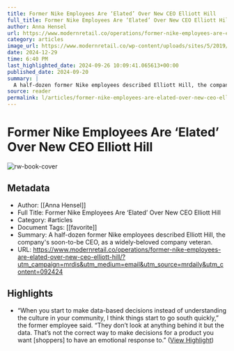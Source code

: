 ```yaml
---
title: Former Nike Employees Are ‘Elated’ Over New CEO Elliott Hill
full_title: Former Nike Employees Are ‘Elated’ Over New CEO Elliott Hill
author: Anna Hensel
url: https://www.modernretail.co/operations/former-nike-employees-are-elated-over-new-ceo-elliott-hill/?utm_campaign=mrdis&utm_medium=email&utm_source=mrdaily&utm_content=092424
category: articles
image_url: https://www.modernretail.co/wp-content/uploads/sites/5/2019/06/nikehouse1-1-1024x427.jpg
date: 2024-12-29
time: 6:40 PM
last_highlighted_date: 2024-09-26 10:09:41.065613+00:00
published_date: 2024-09-20
summary: |
  A half-dozen former Nike employees described Elliott Hill, the company's soon-to-be CEO, as a widely-beloved company veteran.
source: reader
permalink: l/articles/former-nike-employees-are-elated-over-new-ceo-elliott-hill
---
```

# Former Nike Employees Are ‘Elated’ Over New CEO Elliott Hill

![rw-book-cover](https://www.modernretail.co/wp-content/uploads/sites/5/2019/06/nikehouse1-1-1024x427.jpg)

## Metadata
- Author: [[Anna Hensel]]
- Full Title: Former Nike Employees Are ‘Elated’ Over New CEO Elliott Hill
- Category: #articles
- Document Tags: [[favorite]] 
- Summary: A half-dozen former Nike employees described Elliott Hill, the company's soon-to-be CEO, as a widely-beloved company veteran.
- URL: https://www.modernretail.co/operations/former-nike-employees-are-elated-over-new-ceo-elliott-hill/?utm_campaign=mrdis&utm_medium=email&utm_source=mrdaily&utm_content=092424

## Highlights
- “When you start to make data-based decisions instead of understanding the culture in your community, I think things start to go south quickly,” the former employee said. “They don’t look at anything behind it but the data. That’s not the correct way to make decisions for a product you want [shoppers] to have an emotional response to.” ([View Highlight](https://read.readwise.io/read/01j8pwxkcm5mdg0m9sjh8sjnv7))



